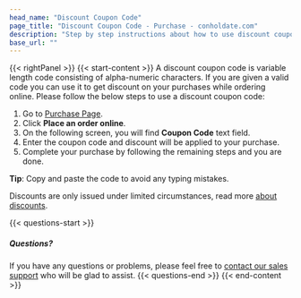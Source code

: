 ```yaml
---
head_name: "Discount Coupon Code"
page_title: "Discount Coupon Code - Purchase - conholdate.com"
description: "Step by step instructions about how to use discount coupon code."
base_url: ""
---
```

{{< rightPanel >}}
{{< start-content >}}
A discount coupon code is variable length code consisting of alpha-numeric characters. If you are given a valid code you can use it to get discount on your purchases while ordering online. Please follow the below steps to use a discount coupon code:
1. Go to [Purchase Page](https://purchase.conholdate.com/buy).
2. Click **Place an order online**.
3. On the following screen, you will find **Coupon Code** text field.
4. Enter the coupon code and discount will be applied to your purchase.
5. Complete your purchase by following the remaining steps and you are done.
   
**Tip**: Copy and paste the code to avoid any typing mistakes.

Discounts are only issued under limited circumstances, read more [about discounts](/discounts).

{{< questions-start >}}
##### Questions?
If you have any questions or problems, please feel free to [contact our sales support](https://about.conholdate.com/contact/) who will be glad to assist.
{{< questions-end >}}
{{< end-content >}}